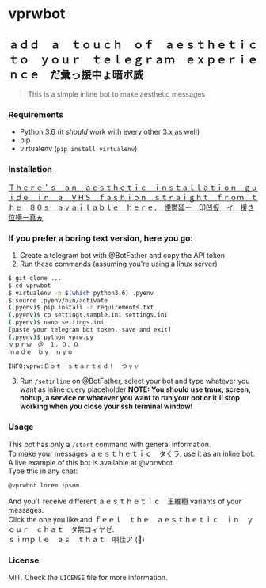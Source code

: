 # vprwbot
## ａｄｄ　ａ　ｔｏｕｃｈ　ｏｆ　ａｅｓｔｈｅｔｉｃ　ｔｏ　ｙｏｕｒ　ｔｅｌｅｇｒａｍ　ｅｘｐｅｒｉｅｎｃｅ　だ彙っ援中ょ暗ボ威
> This is a simple inline bot to make aesthetic messages

### Requirements
- Python 3.6 (it _should_ work with every other 3.x as well)  
- pip  
- virtualenv (`pip install virtualenv`)  

### Installation
[Ｔｈｅｒｅ＇ｓ　ａｎ　ａｅｓｔｈｅｔｉｃ　ｉｎｓｔａｌｌａｔｉｏｎ　ｇｕｉｄｅ　ｉｎ　ａ　ＶＨＳ　ｆａｓｈｉｏｎ　ｓｔｒａｉｇｈｔ　ｆｒｏｍ　ｔｈｅ　８０ｓ　ａｖａｉｌａｂｌｅ　ｈｅｒｅ．　煙鬱延ー　印凹仮　イ　援さ位横ー真ヵ](https://youtu.be/t2x91807C4A)  


### If you prefer a boring text version, here you go:
1. Create a telegram bot with @BotFather and copy the API token  
2. Run these commands (assuming you're using a linux server)  
```bash
$ git clone ...
$ cd vprwbot
$ virtualenv -p $(which python3.6) .pyenv
$ source .pyenv/bin/activate
(.pyenv)$ pip install -r requirements.txt
(.pyenv)$ cp settings.sample.ini settings.ini
(.pyenv)$ nano settings.ini
[paste your telegram bot token, save and exit]
(.pyenv)$ python vprw.py
ｖｐｒｗ　＠　１．０．０
ｍａｄｅ　ｂｙ　ｎｙｏ

INFO:vprw:Ｂｏｔ　ｓｔａｒｔｅｄ！  つャャ
```
3. Run `/setinline` on @BotFather, select your bot and type whatever you want as inline query placeholder
**NOTE: You should use tmux, screen, nohup, a service or whatever you want to run your bot or it'll stop working
when you close your ssh terminal window!**

### Usage
This bot has only a `/start` command with general information.  
To make your messages ａｅｓｔｈｅｔｉｃ　タくラ, use it as an inline bot.  
A live example of this bot is available at @vprwbot.  
Type this in any chat:  
```
@vprwbot lorem ipsum
```
And you'll receive different ａｅｓｔｈｅｔｉｃ　王維穏 variants of your messages.  
Click the one you like and ｆｅｅｌ　ｔｈｅ　ａｅｓｔｈｅｔｉｃ　ｉｎ　ｙｏｕｒ　ｃｈａｔ　タ無コィヤゼ.  
ｓｉｍｐｌｅ　ａｓ　ｔｈａｔ　唄佳ア (:new_moon_with_face:)  

### License
MIT. Check the `LICENSE` file for more information.